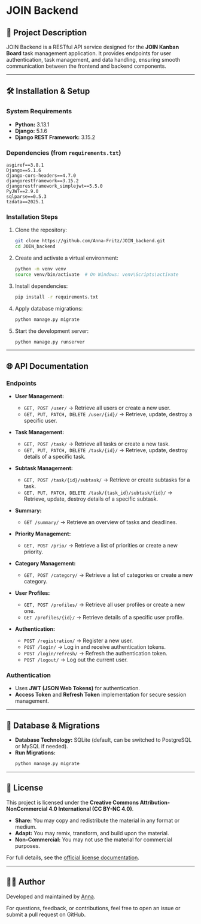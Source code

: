 # JOIN Backend

## 📌 Project Description

JOIN Backend is a RESTful API service designed for the **JOIN Kanban Board** task management application. It provides endpoints for user authentication, task management, and data handling, ensuring smooth communication between the frontend and backend components.

---

## 🛠 Installation & Setup

### System Requirements

- **Python:** 3.13.1
- **Django:** 5.1.6
- **Django REST Framework:** 3.15.2

### Dependencies (from `requirements.txt`)

```
asgiref==3.8.1
Django==5.1.6
django-cors-headers==4.7.0
djangorestframework==3.15.2
djangorestframework_simplejwt==5.5.0
PyJWT==2.9.0
sqlparse==0.5.3
tzdata==2025.1
```

### Installation Steps

1. Clone the repository:
   ```sh
   git clone https://github.com/Anna-Fritz/JOIN_backend.git
   cd JOIN_backend
   ```

2. Create and activate a virtual environment:
   ```sh
   python -m venv venv
   source venv/bin/activate  # On Windows: venv\Scripts\activate
   ```

3. Install dependencies:
   ```sh
   pip install -r requirements.txt
   ```

4. Apply database migrations:
   ```sh
   python manage.py migrate
   ```

5. Start the development server:
   ```sh
   python manage.py runserver
   ```

---

## 🌐 API Documentation

### Endpoints

- **User Management:**
  - `GET, POST /user/` → Retrieve all users or create a new user.
  - `GET, PUT, PATCH, DELETE /user/{id}/` → Retrieve, update, destroy a specific user.

- **Task Management:**
  - `GET, POST /task/` → Retrieve all tasks or create a new task.
  - `GET, PUT, PATCH, DELETE /task/{id}/` → Retrieve, update, destroy details of a specific task.

- **Subtask Management:**
  - `GET, POST /task/{id}/subtask/` → Retrieve or create subtasks for a task.
  - `GET, PUT, PATCH, DELETE /task/{task_id}/subtask/{id}/` → Retrieve, update, destroy details of a specific subtask.

- **Summary:**
  - `GET /summary/` → Retrieve an overview of tasks and deadlines.

- **Priority Management:**
  - `GET, POST /prio/` → Retrieve a list of priorities or create a new priority.

- **Category Management:**
  - `GET, POST /category/` → Retrieve a list of categories or create a new category.

- **User Profiles:**
  - `GET, POST /profiles/` → Retrieve all user profiles or create a new one.
  - `GET /profiles/{id}/` → Retrieve details of a specific user profile.

- **Authentication:**
  - `POST /registration/` → Register a new user.
  - `POST /login/` → Log in and receive authentication tokens.
  - `POST /login/refresh/` → Refresh the authentication token.
  - `POST /logout/` → Log out the current user.

### Authentication
- Uses **JWT (JSON Web Tokens)** for authentication.
- **Access Token** and **Refresh Token** implementation for secure session management.

---

## 📂 Database & Migrations

- **Database Technology:** SQLite (default, can be switched to PostgreSQL or MySQL if needed).
- **Run Migrations:**
  ```sh
  python manage.py migrate
  ```

---

## 📝 License

This project is licensed under the **Creative Commons Attribution-NonCommercial 4.0 International (CC BY-NC 4.0)**.

- **Share:** You may copy and redistribute the material in any format or medium.
- **Adapt:** You may remix, transform, and build upon the material.
- **Non-Commercial:** You may not use the material for commercial purposes.

For full details, see the [official license documentation](https://creativecommons.org/licenses/by-nc/4.0/).

---

## 👩‍💻 Author

Developed and maintained by [Anna](https://github.com/Anna-Fritz).

For questions, feedback, or contributions, feel free to open an issue or submit a pull request on GitHub.
